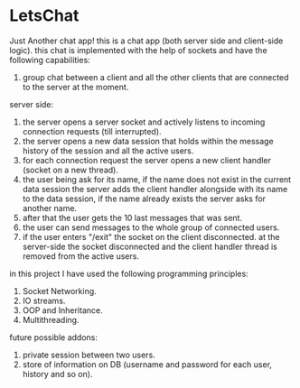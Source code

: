 # LetsChat
Just Another chat app!
this is a chat app (both server side and client-side logic).
this chat is implemented with the help of sockets and have the following capabilities:
1. group chat between a client and all the other clients that are connected to the server at the moment.

server side:
1. the server opens a server socket and actively listens to incoming connection requests (till interrupted).
2. the server opens a new data session that holds within the message history of the session and all the active users. 
3. for each connection request the server opens a new client handler (socket on a new thread).
4. the user being ask for its name, if the name does not exist in the current data session the server
adds the client handler alongside with its name to the data session, if the name already exists the server asks for another name.
5. after that the user gets the 10 last messages that was sent.
6. the user can send messages to the whole group of connected users.
7. if the user enters "/exit" the socket on the client disconnected. at the server-side 
the socket disconnected and the client handler thread is removed from the active users.

in this project I have used the following programming principles:
1. Socket Networking.
2. IO streams.
3. OOP and Inheritance.
4. Multithreading.

future possible addons:
1. private session between two users.
2. store of information on DB (username and password for each user, history and so on).

